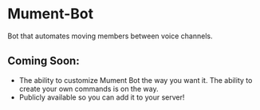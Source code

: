 # Mument-Bot
Bot that automates moving members between voice channels.

## Coming Soon:
- The ability to customize Mument Bot the way you want it. The ability to create your own commands is on the way.
- Publicly available so you can add it to your server!
